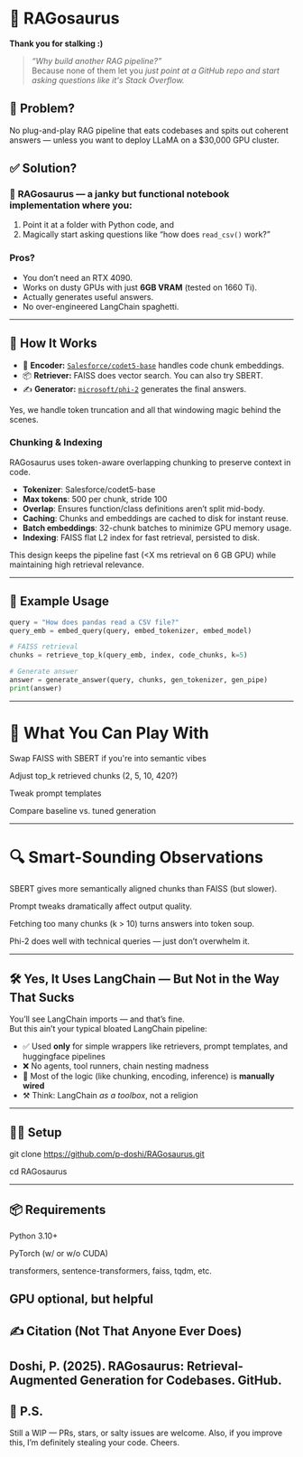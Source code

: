 # 🦖 RAGosaurus

**Thank you for stalking :)**

> _“Why build another RAG pipeline?”_  
> Because none of them let you *just point at a GitHub repo and start asking questions like it's Stack Overflow.*  

## 🚨 Problem?

No plug-and-play RAG pipeline that eats codebases and spits out coherent answers — unless you want to deploy LLaMA on a $30,000 GPU cluster.  

## ✅ Solution?

### 🦖 **RAGosaurus** — a janky but functional notebook implementation where you:
1. Point it at a folder with Python code, and  
2. Magically start asking questions like “how does `read_csv()` work?”  

### Pros?
- You don’t need an RTX 4090.  
- Works on dusty GPUs with just **6GB VRAM** (tested on 1660 Ti).  
- Actually generates useful answers.  
- No over-engineered LangChain spaghetti.  

---

## 🔧 How It Works

- 🧠 **Encoder:** [`Salesforce/codet5-base`](https://huggingface.co/Salesforce/codet5-base) handles code chunk embeddings.  
- 📦 **Retriever:** FAISS does vector search. You can also try SBERT.  
- ✍️ **Generator:** [`microsoft/phi-2`](https://huggingface.co/microsoft/phi-2) generates the final answers.

Yes, we handle token truncation and all that windowing magic behind the scenes.

### Chunking & Indexing
RAGosaurus uses token-aware overlapping chunking to preserve context in code.
- **Tokenizer**: Salesforce/codet5-base
- **Max tokens**: 500 per chunk, stride 100
- **Overlap**: Ensures function/class definitions aren’t split mid-body.
- **Caching**: Chunks and embeddings are cached to disk for instant reuse.
- **Batch embeddings**: 32-chunk batches to minimize GPU memory usage.
- **Indexing**: FAISS flat L2 index for fast retrieval, persisted to disk.

This design keeps the pipeline fast (<X ms retrieval on 6 GB GPU) while maintaining high retrieval relevance.


---

## 🤖 Example Usage

```python
query = "How does pandas read a CSV file?"
query_emb = embed_query(query, embed_tokenizer, embed_model)

# FAISS retrieval
chunks = retrieve_top_k(query_emb, index, code_chunks, k=5)

# Generate answer
answer = generate_answer(query, chunks, gen_tokenizer, gen_pipe)
print(answer)

```

---

# 🧪 What You Can Play With
Swap FAISS with SBERT if you're into semantic vibes

Adjust top_k retrieved chunks (2, 5, 10, 420?)

Tweak prompt templates

Compare baseline vs. tuned generation

---

# 🔍 Smart-Sounding Observations
SBERT gives more semantically aligned chunks than FAISS (but slower).

Prompt tweaks dramatically affect output quality.

Fetching too many chunks (k > 10) turns answers into token soup.

Phi-2 does well with technical queries — just don’t overwhelm it.

---

## 🛠️ Yes, It Uses LangChain — But Not in the Way That Sucks

You’ll see LangChain imports — and that’s fine.  
But this ain’t your typical bloated LangChain pipeline:

- ✅ Used **only** for simple wrappers like retrievers, prompt templates, and huggingface pipelines
- ❌ No agents, tool runners, chain nesting madness
- 🧠 Most of the logic (like chunking, encoding, inference) is **manually wired**
- ⚒️ Think: LangChain *as a toolbox*, not a religion
---

## 🧑‍💻 Setup

git clone https://github.com/p-doshi/RAGosaurus.git

cd RAGosaurus

---

## 📦 Requirements
Python 3.10+

PyTorch (w/ or w/o CUDA)

transformers, sentence-transformers, faiss, tqdm, etc.

GPU optional, but helpful
---

## ✍️ Citation (Not That Anyone Ever Does)
Doshi, P. (2025). RAGosaurus: Retrieval-Augmented Generation for Codebases. GitHub.
---

## 🧃 P.S.
Still a WIP — PRs, stars, or salty issues are welcome.
Also, if you improve this, I’m definitely stealing your code. Cheers.

